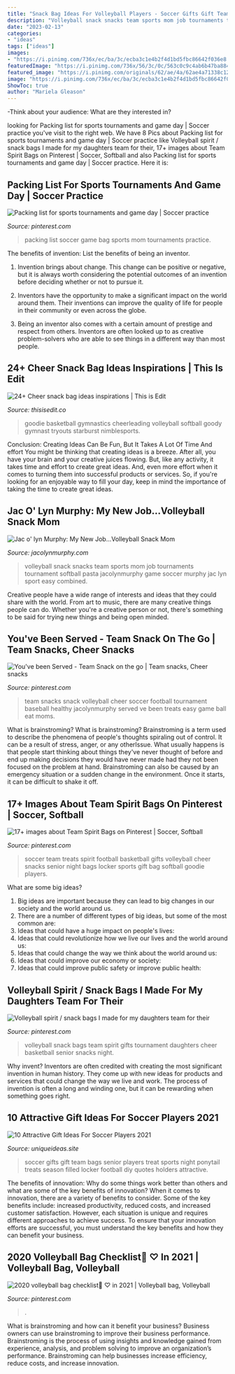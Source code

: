 ```yaml
---
title: "Snack Bag Ideas For Volleyball Players - Soccer Gifts Gift Team Bags Senior Players Treat Sports Night Ponytail Treats Season Filled Locker Football Diy Quotes Holders Attractive"
description: "Volleyball snack snacks team sports mom job tournaments tournament softball pasta jacolynmurphy game soccer murphy jac lyn sport easy combined"
date: "2023-02-13"
categories:
- "ideas"
tags: ["ideas"]
images:
- "https://i.pinimg.com/736x/ec/ba/3c/ecba3c1e4b2f4d1bd5fbc86642f036e8.jpg"
featuredImage: "https://i.pinimg.com/736x/56/3c/0c/563c0c9c4ab6b47ba88492751c0963de.jpg"
featured_image: "https://i.pinimg.com/originals/62/ae/4a/62ae4a71338c12f197dfd411798681ab.jpg"
image: "https://i.pinimg.com/736x/ec/ba/3c/ecba3c1e4b2f4d1bd5fbc86642f036e8.jpg"
ShowToc: true
author: "Mariela Gleason"
---
```



-Think about your audience: What are they interested in?

	

		
looking for Packing list for sports tournaments and game day | Soccer practice you've visit to the right web. We have 8 Pics about Packing list for sports tournaments and game day | Soccer practice like Volleyball spirit / snack bags I made for my daughters team for their, 17+ images about Team Spirit Bags on Pinterest | Soccer, Softball and also Packing list for sports tournaments and game day | Soccer practice. Here it is:
		
    
## Packing List For Sports Tournaments And Game Day | Soccer Practice

<img loading=lazy src="https://i.pinimg.com/736x/56/3c/0c/563c0c9c4ab6b47ba88492751c0963de.jpg" onerror="this.onerror=null;this.src='https://tse4.mm.bing.net/th?id=OIP.04THfo6pYUeZW1HECh9lHwHaHi&amp;pid=15.1';" alt="Packing list for sports tournaments and game day | Soccer practice">

_Source: pinterest.com_

>packing list soccer game bag sports mom tournaments practice. 

	

The benefits of invention: List the benefits of being an inventor.
1. Invention brings about change. This change can be positive or negative, but it is always worth considering the potential outcomes of an invention before deciding whether or not to pursue it.
2. Inventors have the opportunity to make a significant impact on the world around them. Their inventions can improve the quality of life for people in their community or even across the globe.

3. Being an inventor also comes with a certain amount of prestige and respect from others. Inventors are often looked up to as creative problem-solvers who are able to see things in a different way than most people.

    
## 24+ Cheer Snack Bag Ideas Inspirations | This Is Edit

<img loading=lazy src="https://i.pinimg.com/originals/c1/19/57/c11957c8d6e6e56b3f63a2c4fcdea85f.jpg" onerror="this.onerror=null;this.src='https://tse1.mm.bing.net/th?id=OIP.kPgluFxH796aMmA3KHeA0wHaJ4&amp;pid=15.1';" alt="24+ Cheer snack bag ideas inspirations | This is Edit">

_Source: thisisedit.co_

>goodie basketball gymnastics cheerleading volleyball softball goody gymnast tryouts starburst nimblesports. 

	

Conclusion: Creating Ideas Can Be Fun, But It Takes A Lot Of Time And effort
You might be thinking that creating ideas is a breeze. After all, you have your brain and your creative juices flowing. But, like any activity, it takes time and effort to create great ideas. And, even more effort when it comes to turning them into successful products or services. So, if you're looking for an enjoyable way to fill your day, keep in mind the importance of taking the time to create great ideas.

    
## Jac O&#039; Lyn Murphy: My New Job...Volleyball Snack Mom

<img loading=lazy src="http://1.bp.blogspot.com/-6fXGcmLuy9o/UkimYuubpdI/AAAAAAAAPls/il5J1DrsBOw/s1600/Volleyball+snack+pasta.jpg" onerror="this.onerror=null;this.src='https://tse1.mm.bing.net/th?id=OIP.O8IfdofucbYg2i9cg5tvwQHaJM&amp;pid=15.1';" alt="Jac o&#039; lyn Murphy: My New Job...Volleyball Snack Mom">

_Source: jacolynmurphy.com_

>volleyball snack snacks team sports mom job tournaments tournament softball pasta jacolynmurphy game soccer murphy jac lyn sport easy combined. 

	

Creative people have a wide range of interests and ideas that they could share with the world. From art to music, there are many creative things people can do. Whether you're a creative person or not, there's something to be said for trying new things and being open minded.

    
## You&#039;ve Been Served - Team Snack On The Go | Team Snacks, Cheer Snacks

<img loading=lazy src="https://i.pinimg.com/originals/62/ae/4a/62ae4a71338c12f197dfd411798681ab.jpg" onerror="this.onerror=null;this.src='https://tse4.mm.bing.net/th?id=OIP.FtrU2y8Ej82qiw0rYTnh3AHaJ4&amp;pid=15.1';" alt="You&#039;ve been Served - Team Snack on the go | Team snacks, Cheer snacks">

_Source: pinterest.com_

>team snacks snack volleyball cheer soccer football tournament baseball healthy jacolynmurphy served ve been treats easy game ball eat moms. 

	

What is brainstroming?
What is brainstroming? Brainstroming is a term used to describe the phenomena of people's thoughts spiraling out of control. It can be a result of stress, anger, or any otherIssue. What usually happens is that people start thinking about things they've never thought of before and end up making decisions they would have never made had they not been focused on the problem at hand. Brainstroming can also be caused by an emergency situation or a sudden change in the environment. Once it starts, it can be difficult to shake it off.

    
## 17+ Images About Team Spirit Bags On Pinterest | Soccer, Softball

<img loading=lazy src="https://s-media-cache-ak0.pinimg.com/736x/66/a4/4d/66a44dfe6bf5d4231e4b32245e63c878.jpg" onerror="this.onerror=null;this.src='https://tse1.mm.bing.net/th?id=OIP.PByPI_0KFUUXal3Sef6o4QHaJ3&amp;pid=15.1';" alt="17+ images about Team Spirit Bags on Pinterest | Soccer, Softball">

_Source: pinterest.com_

>soccer team treats spirit football basketball gifts volleyball cheer snacks senior night bags locker sports gift bag softball goodie players. 

	

What are some big ideas?
1. Big ideas are important because they can lead to big changes in our society and the world around us.
2. There are a number of different types of big ideas, but some of the most common are: 
3. Ideas that could have a huge impact on people's lives: 
4. Ideas that could revolutionize how we live our lives and the world around us: 
5. Ideas that could change the way we think about the world around us: 
6. Ideas that could improve our economy or society: 
7. Ideas that could improve public safety or improve public health: 


    
## Volleyball Spirit / Snack Bags I Made For My Daughters Team For Their

<img loading=lazy src="https://i.pinimg.com/originals/b7/08/18/b708187423b4dc168cf612dfae0eda12.jpg" onerror="this.onerror=null;this.src='https://tse4.mm.bing.net/th?id=OIP.vqDAPuU10U2_UjuCZT2stwHaFj&amp;pid=15.1';" alt="Volleyball spirit / snack bags I made for my daughters team for their">

_Source: pinterest.com_

>volleyball snack bags team spirit gifts tournament daughters cheer basketball senior snacks night. 

	

Why invent?
Inventors are often credited with creating the most significant invention in human history. They come up with new ideas for products and services that could change the way we live and work. The process of invention is often a long and winding one, but it can be rewarding when something goes right.

    
## 10 Attractive Gift Ideas For Soccer Players 2021

<img loading=lazy src="https://www.uniqueideas.site/wp-content/uploads/girls-soccer-team-treat-bags-filled-with-ponytail-holders-soccer.jpg" onerror="this.onerror=null;this.src='https://tse4.mm.bing.net/th?id=OIP.4wjVrHds_VD8-ot0ee6ArAHaJ4&amp;pid=15.1';" alt="10 Attractive Gift Ideas For Soccer Players 2021">

_Source: uniqueideas.site_

>soccer gifts gift team bags senior players treat sports night ponytail treats season filled locker football diy quotes holders attractive. 

	

The benefits of innovation: Why do some things work better than others and what are some of the key benefits of innovation?
When it comes to innovation, there are a variety of benefits to consider. Some of the key benefits include: increased productivity, reduced costs, and increased customer satisfaction. However, each situation is unique and requires different approaches to achieve success. To ensure that your innovation efforts are successful, you must understand the key benefits and how they can benefit your business.

    
## 2020 Volleyball Bag Checklist🏐 ♡︎ In 2021 | Volleyball Bag, Volleyball

<img loading=lazy src="https://i.pinimg.com/736x/ec/ba/3c/ecba3c1e4b2f4d1bd5fbc86642f036e8.jpg" onerror="this.onerror=null;this.src='https://tse1.mm.bing.net/th?id=OIP.ieqSEFzMO9Vj5ZtHMiiTWgHaNK&amp;pid=15.1';" alt="2020 volleyball bag checklist🏐 ♡︎ in 2021 | Volleyball bag, Volleyball">

_Source: pinterest.com_

>. 

	

What is brainstroming and how can it benefit your business?
Business owners can use brainstroming to improve their business performance. Brainstroming is the process of using insights and knowledge gained from experience, analysis, and problem solving to improve an organization’s performance. Brainstroming can help businesses increase efficiency, reduce costs, and increase innovation.

